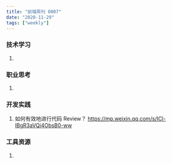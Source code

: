 ```yaml
---
title: "前端周刊 0007"
date: "2020-11-29"
tags: ["weekly"]
---
```


### 技术学习
1. 

### 职业思考
1. 

### 开发实践
1. 如何有效地进行代码 Review？ https://mp.weixin.qq.com/s/ICl-IBgR3aVQi4ObsB0-ww

### 工具资源
1. 


